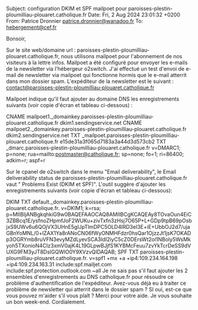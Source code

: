 Subject:	configuration DKIM et SPF mailpoet pour paroisses-plestin-ploumilliau-plouaret.catholique.fr
Date:	Fri, 2 Aug 2024 23:01:32 +0200
From:	Patrice Dronnier <patrice.dronnier@wanadoo.fr>
To:	hebergement@cef.fr

Bonsoir,

Sur le site web/domaine url : paroisses-plestin-ploumilliau-plouaret.catholique.fr, nous utilisons mailpoet pour l'abonnement de nos visiteurs à la lettre infos.
Mailpoet a été configuré pour envoyer les e-mails de la newsletter via l'hébergeur o2switch. J'ai effectué un test d'envoi de e-mail de newsletter via mailpoet qui fonctionne hormis que le e-mail atterrit dans mon dossier spam. L'expéditeur de la newsletter est le suivant : contact@paroisses-plestin-ploumilliau-plouaret.catholique.fr

Mailpoet indique qu'il faut ajouter au domaine DNS les enregistrements suivants (voir copie d'écran et tableau ci-dessous) :

CNAME
mailpoet1._domainkey.paroisses-plestin-ploumilliau-plouaret.catholique.fr
dkim1.sendingservice.net
CNAME
mailpoet2._domainkey.paroisses-plestin-ploumilliau-plouaret.catholique.fr
dkim2.sendingservice.net
TXT
_mailpoet.paroisses-plestin-ploumilliau-plouaret.catholique.fr
e15de31a3f065d7183a3a44d3d573cb2
TXT
_dmarc.paroisses-plestin-ploumilliau-plouaret.catholique.fr
v=DMARC1; p=none; rua=mailto:postmaster@catholique.fr; sp=none; fo=1; ri=86400; adkim=r; aspf=r

Sur le cpanel de o2switch dans le menu "Email deliverability", le Email deliverability status de paroisses-plestin-ploumilliau-plouaret.catholique.fr vaut " Problems Exist (DKIM et SPF)". L'outil suggère d'ajouter les enregistrements suivants (voir copie d'écran et tableau ci-dessous):

DKIM
TXT
default._domainkey.paroisses-plestin-ploumilliau-plouaret.catholique.fr.
v=DKIM1; k=rsa; p=MIIBIjANBgkqhkiG9w0BAQEFAAOCAQ8AMIIBCgKCAQEAy8TOvaOun4EiC3ZBBcq1E/ysfnoZHpmfJoF2WUKu+zivTxfn3zHsj7O65P+L+GDp9tpB69pOsbjxS9UWv6u6QOjVX3UHnE5gIJpTlmDPC5OLD4IRD3eI3E+iE+UbbOJ2d7/ujaGBnYoMNL/0+lZAX1Ya8rANoCN06fWyONMHFdzr0hsQar1OjzzJt1jsK7OKADp3OGRYmb8ruVFN3evyMZdLyevSCA3ldI2iyC5cZ0DErsWt2ol1NBoly5WsMkyoh5TXonioN4CIz3xmV0ajK4L19GLpwBJjfS1KYBMcFeuu7zvYkTcrDeSS9dVUXG9FM3yJT8DsIGQWlO0Y9XVzvQIDAQAB;
SPF
TXT
paroisses-plestin-ploumilliau-plouaret.catholique.fr.
v=spf1 +mx +a +ip4:109.234.164.198 +ip4:109.234.163.31 include:spf.mailjet.com include:spf.protection.outlook.com ~all
Je ne sais pas s'il faut ajouter les 2 ensembles d'enregistrements au DNS catholique.fr pour résoudre ce problème d'authentification de l'expéditeur.
Avez-vous déjà eu à traiter ce problème de newsletter qui atterrit dans le dossier spam ?
SI oui, est-ce que vous pouvez m'aider s'il vous plaît ?
Merci pour votre aide.
Je vous souhaite un bon week-end.
Cordialement.
